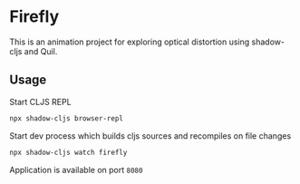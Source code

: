 # Firefly

This is an animation project for exploring optical distortion using shadow-cljs and Quil.

## Usage

Start CLJS REPL 
```bash
npx shadow-cljs browser-repl
```

Start dev process which builds cljs sources and recompiles on file changes
```bash
npx shadow-cljs watch firefly
```
Application is available on port `8080`
